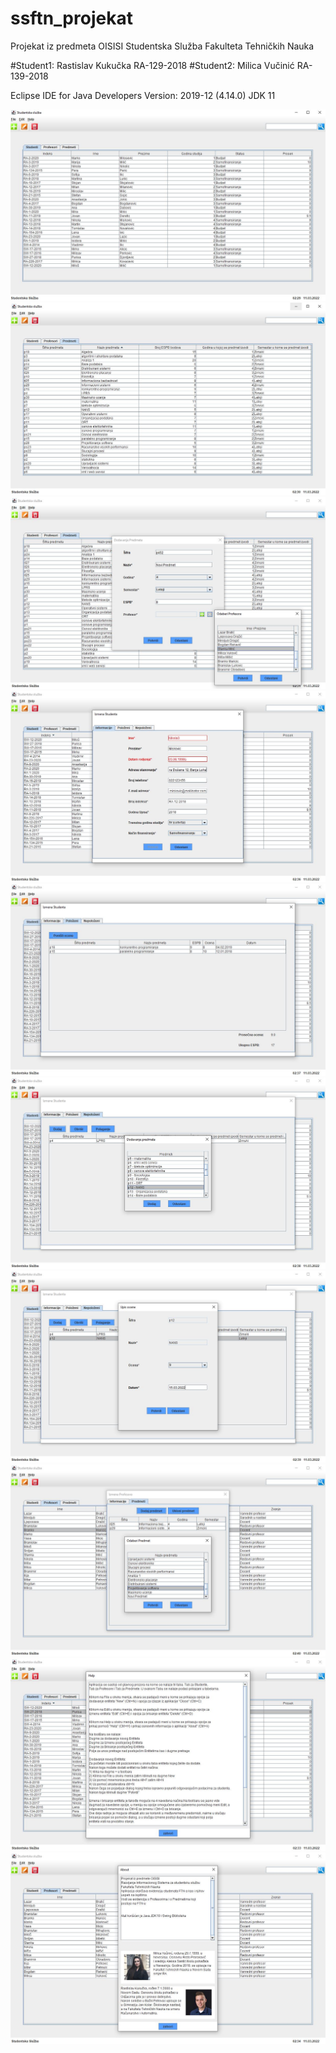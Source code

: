 # ssftn_projekat
Projekat iz predmeta OISISI Studentska Služba Fakulteta Tehničkih Nauka

#Student1: Rastislav Kukučka RA-129-2018
#Student2: Milica Vučinić RA-139-2018

Eclipse IDE for Java Developers Version: 2019-12 (4.14.0)
JDK 11


![pocetna studenti](slike_projekta/pocetna_studenti.JPG)
![pocetna predmeti](slike_projekta/pocetna_predmeti.JPG)
![dodavanje predmeta i profesora predmetu](slike_projekta/dodavanje_predmeta_i_profesora_predmetu.JPG)
![izmena podataka o studentu validacija](slike_projekta/izmena_podataka_o_studentu_validacija.JPG)
![student prikaz polozenih predmeta](slike_projekta/student_prikaz_polozenih_predmeta.JPG)
![dodavanje novog predmeta studentu](slike_projekta/dodavanje_novog_predmeta_studentu.JPG)
![student polaze predmet](slike_projekta/student_polaze_predmet.JPG)
![dodavanje predmeta profesoru](slike_projekta/dodavanje_predmeta_profesoru.JPG)
![help](slike_projekta/help.JPG)
![about](slike_projekta/about.JPG)
